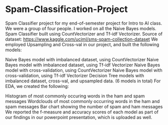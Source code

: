 # Spam-Classification-Project
Spam Classifier project for my end-of-semester project for Intro to AI class. We were a group of four people. I worked on all the Naive Bayes models.
Spam Classifier built using CountVectorizer and Tf-idf Vectorizer. Source of dataset: https://www.kaggle.com/uciml/sms-spam-collection-dataset We employed Upsampling and Cross-val in our project, and built the following models:

Naive Bayes model with imbalanced dataset, using CountVectorizer
Naive Bayes model with imbalanced dataset, using Tf-idf Vectorizer
Naive Bayes model with cross-validation, using CountVectorizer
Naive Bayes model with cross-validation, using Tf-idf Vectorizer
Decision Tree models with imbalanced dataset, cross-val, and upsampled data. (6 models in total)
For EDA, we created the following:

Histogram of most commonly occuring words in the ham and spam messages
Wordclouds of most commonly occurring words in the ham and spam messages
Bar chart showing the number of spam and ham messages
We reported the f-measure and accuracy scores of each model as part of our findings in our powerpoint presentation, which is uploaded as well.
